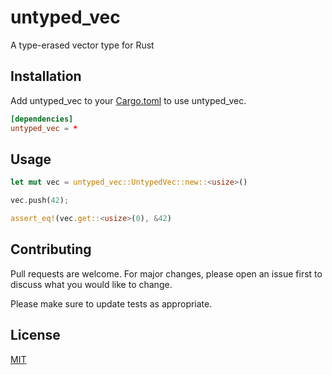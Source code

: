 # untyped_vec
A type-erased vector type for Rust

## Installation

Add untyped_vec to your [Cargo.toml](https://doc.rust-lang.org/cargo/reference/specifying-dependencies.html) to use untyped_vec.

```toml
[dependencies]
untyped_vec = *
```

## Usage

```rust
let mut vec = untyped_vec::UntypedVec::new::<usize>()

vec.push(42);

assert_eq!(vec.get::<usize>(0), &42)
```

## Contributing
Pull requests are welcome. For major changes, please open an issue first to discuss what you would like to change.

Please make sure to update tests as appropriate.

## License
[MIT](https://choosealicense.com/licenses/mit/)
